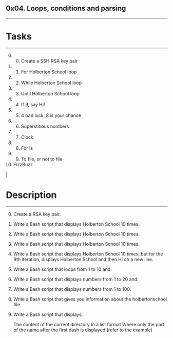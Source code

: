## 0x04. Loops, conditions and parsing
---
# Tasks
---
0. 0. Create a SSH RSA key pair
1. 1. For Holberton School loop
2. 2. While Holberton School loop 
3. 3. Until Holberton School loop
4. 4. If 9, say Hi! 
5. 5. 4 bad luck, 8 is your chance
6. 6. Superstitious numbers
7. 7. Clock
8. 8. For ls
9. 9. To file, or not to file
10. FizzBuzz

|
# Description
---
0. Create a RSA key pair.
1. Write a Bash script that displays Holberton School 10 times.
2. Write a Bash script that displays Holberton School 10 times.
3. Write a Bash script that displays Holberton School 10 times.
4. Write a Bash script that displays Holberton School 10 times, but for the 9th iteration, displays Holberton School and then Hi on a new line.
5. Write a Bash script that loops from 1 to 10 and:
6. Write a Bash script that displays numbers from 1 to 20 and:
9. Write a Bash script that displays numbers from 1 to 100.
8. Write a Bash script that gives you information about the holbertonschool file.
7. Write a Bash script that displays:

	The content of the current directory
	In a list format
	Where only the part of the name after the first dash is displayed (refer to the example) 
